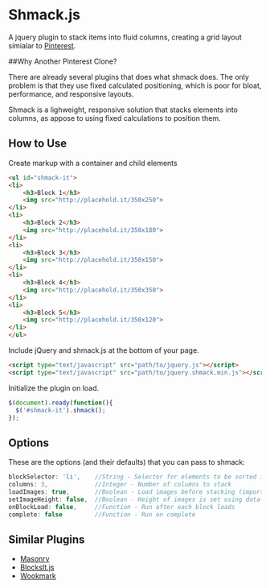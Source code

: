 Shmack.js
===========

A jquery plugin to stack items into fluid columns, creating a grid layout simialar to [Pinterest](http://www.pinterest.com).

##Why Another Pinterest Clone?

There are already several plugins that does what shmack does. The only problem is that they use fixed calculated positioning, which is poor for bloat, performance, and responsive layouts.

Shmack is a lighweight, responsive solution that stacks elements into columns, as appose to using fixed calculations to position them.

How to Use
----------

Create markup with a container and child elements
```html
<ul id="shmack-it">
<li>
    <h3>Block 1</h3>
    <img src="http://placehold.it/350x250">
</li>
<li>
    <h3>Block 2</h3>
    <img src="http://placehold.it/350x180">
</li>
<li>
    <h3>Block 3</h3>
    <img src="http://placehold.it/350x150">
</li>
<li>
    <h3>Block 4</h3>
    <img src="http://placehold.it/350x350">
</li>
<li>
    <h3>Block 5</h3>
    <img src="http://placehold.it/350x120">
</li>
</ul>
```

Include jQuery and shmack.js at the bottom of your page.
```html
<script type="text/javascript" src="path/to/jquery.js"></script>
<script type="text/javascript" src="path/to/jquery.shmack.min.js"></script>
```

Initialize the plugin on load.
```javascript
$(document).ready(function(){
  $('#shmack-it').shmack();
});
````

Options
-------

These are the options (and their defaults) that you can pass to shmack:

```javascript
blockSelector: 'li',	//String - Selector for elements to be sorted into columns
columns: 3,				//Integer - Number of columns to stack
loadImages: true,		//Boolean - Load images before stacking (important for calculating heights)
setImageHeight: false,	//Boolean - Height of images is set using data-height (used for faster *	load time)
onBlockLoad: false,		//Function - Run after each block loads
complete: false			//Function - Run on complete
````

Similar Plugins
---------------

*	[Masonry](https://github.com/desandro/masonry)
*	[BlocksIt.js](http://www.inwebson.com/jquery/blocksit-js-dynamic-grid-layout-jquery-plugin/)
*	[Wookmark](https://github.com/GBKS/Wookmark-jQuery)
